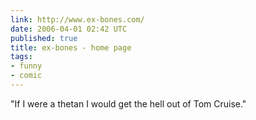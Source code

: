 ```yaml
---
link: http://www.ex-bones.com/
date: 2006-04-01 02:42 UTC
published: true
title: ex-bones - home page
tags:
- funny
- comic
---
```


"If I were a thetan I would get the hell out of Tom Cruise."
